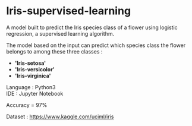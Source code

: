 # Iris-supervised-learning
A model built to predict the Iris species class of a flower using logistic regression, a supervised learning algorithm.  

The model based on the input can predict which species class the flower belongs to among these three classes :

- **'Iris-setosa'**
- **'Iris-versicolor'**
- **'Iris-virginica'**

Language : Python3  
IDE : Jupyter Notebook

Accuracy = 97%    

Dataset : https://www.kaggle.com/uciml/iris
